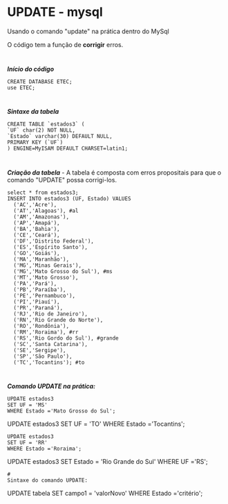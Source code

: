 # UPDATE - mysql
 Usando o comando "update" na prática dentro do MySql
 
O código tem a função de **corrigir** erros.
#

__*Início do código*__
```
CREATE DATABASE ETEC;
use ETEC;
```
#

__*Sintaxe da tabela*__
```
CREATE TABLE `estados3` (
`UF` char(2) NOT NULL,
`Estado` varchar(30) DEFAULT NULL,
PRIMARY KEY (`UF`)
) ENGINE=MyISAM DEFAULT CHARSET=latin1;
```
#

__*Criação da tabela*__ - 
 A tabela é composta com erros propositais para que o comando "UPDATE" possa corrigi-los.
```
select * from estados3;
INSERT INTO estados3 (UF, Estado) VALUES 
  ('AC','Acre'),  
  ('AT','Alagoas'), #al
  ('AM','Amazonas'),
  ('AP','Amapá'),
  ('BA','Bahia'),
  ('CE','Ceará'),
  ('DF','Distrito Federal'),
  ('ES','Espírito Santo'),
  ('GO','Goiás'),
  ('MA','Maranhão'),
  ('MG','Minas Gerais'),
  ('MG','Mato Grosso do Sul'), #ms
  ('MT','Mato Grosso'),
  ('PA','Pará'),
  ('PB','Paraíba'),
  ('PE','Pernambuco'),
  ('PI','Piauí'),
  ('PR','Paraná'),
  ('RJ','Rio de Janeiro'),
  ('RN','Rio Grande do Norte'),
  ('RO','Rondônia'),
  ('RM','Roraima'), #rr
  ('RS','Rio Gordo do Sul'), #grande
  ('SC','Santa Catarina'),
  ('SE','Sergipe'),
  ('SP','São Paulo'),
  ('TC','Tocantins'); #to
```
#
__*Comando UPDATE na prática:*__
```
UPDATE estados3
SET UF = 'MS'
WHERE Estado ='Mato Grosso do Sul';
```
UPDATE estados3
SET UF = 'TO'
WHERE Estado ='Tocantins';
```
UPDATE estados3
SET UF = 'RR'
WHERE Estado ='Roraima';
```
UPDATE estados3
SET Estado = 'Rio Grande do Sul'
WHERE UF ='RS';
```
#
Sintaxe do comando UPDATE:
```
UPDATE tabela
SET campo1 = 'valorNovo'
WHERE Estado ='critério';
```


